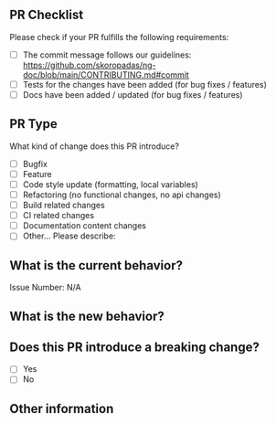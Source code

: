 ## PR Checklist

Please check if your PR fulfills the following requirements:

-   [ ] The commit message follows our guidelines: https://github.com/skoropadas/ng-doc/blob/main/CONTRIBUTING.md#commit
-   [ ] Tests for the changes have been added (for bug fixes / features)
-   [ ] Docs have been added / updated (for bug fixes / features)

## PR Type

What kind of change does this PR introduce?

<!-- Please check the one that applies to this PR using "x". -->

-   [ ] Bugfix
-   [ ] Feature
-   [ ] Code style update (formatting, local variables)
-   [ ] Refactoring (no functional changes, no api changes)
-   [ ] Build related changes
-   [ ] CI related changes
-   [ ] Documentation content changes
-   [ ] Other... Please describe:

## What is the current behavior?

<!-- Please describe the current behavior that you are modifying, or link to a relevant issue. -->

Issue Number: N/A

## What is the new behavior?

## Does this PR introduce a breaking change?

-   [ ] Yes
-   [ ] No

<!-- If this PR contains a breaking change, please describe the impact and migration path for existing applications below. -->

## Other information
